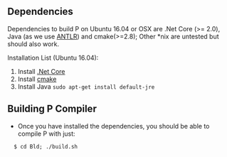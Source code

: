 ## Dependencies
Dependencies to build P on Ubuntu 16.04 or OSX are .Net Core (>= 2.0), Java (as we use [ANTLR](https://www.antlr.org/)) and cmake(>=2.8); Other *nix are untested but should also work.

Installation List (Ubuntu 16.04):
1. Install [.Net Core](https://dotnet.microsoft.com/download/linux-package-manager/ubuntu16-04/runtime-2.1.2)
2. Install [cmake](https://cmake.org/install/)
3. Install Java ```sudo apt-get install default-jre```


## Building P Compiler
- Once you have installed the dependencies, you should be able to compile P with just:

```{r, engine='bash', count_lines}
  $ cd Bld; ./build.sh
```
